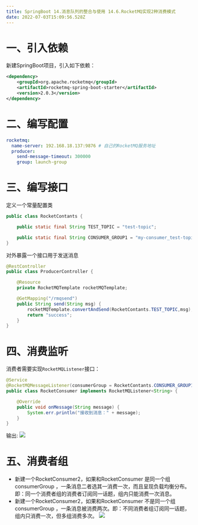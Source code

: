 ```yaml
---
title: SpringBoot 14.消息队列的整合与使用 14.6.RocketMQ实现2种消费模式
date: 2022-07-03T15:09:56.528Z
---
```

# 一、引入依赖

新建SpringBoot项目，引入如下依赖：

```xml
<dependency>
    <groupId>org.apache.rocketmq</groupId>
    <artifactId>rocketmq-spring-boot-starter</artifactId>
    <version>2.0.3</version>
</dependency>
```

# 二、编写配置

```yaml
rocketmq:
  name-server: 192.168.18.137:9876 # 自己的RocketMQ服务地址
  producer:
    send-message-timeout: 300000
    group: launch-group
```

# 三、编写接口

定义一个常量配置类

```java
public class RocketContants {

    public static final String TEST_TOPIC = "test-topic";

    public static final String CONSUMER_GROUP1 = "my-consumer_test-topic";
}
```

对外暴露一个接口用于发送消息

```java
@RestController
public class ProducerController {

    @Resource
    private RocketMQTemplate rocketMQTemplate;

    @GetMapping("/rmqsend")
    public String send(String msg) {
        rocketMQTemplate.convertAndSend(RocketContants.TEST_TOPIC,msg);
        return "success";
    }
}
```

# 四、消费监听

消费者需要实现`RocketMQListener`接口：

```java
@Service
@RocketMQMessageListener(consumerGroup = RocketContants.CONSUMER_GROUP1, topic = RocketContants.TEST_TOPIC)
public class RocketConsumer implements RocketMQListener<String> {

    @Override
    public void onMessage(String message) {
        System.err.println("接收到消息：" + message);
    }
}
```

输出:
![](https://cdn.jsdelivr.net/gh/krislinzhao/IMGcloud/img/20200506135142.png)

# 五、消费者组

- 新建一个RocketConsumer2，如果和RocketConsumer 是同一个组consumerGroup ，一条消息二者选其一消费一次，而且呈现负载均衡分布。即：同一个消费者组的消费者订阅同一话题，组内只能消费一次消息。
- 新建一个RocketConsumer2，如果和RocketConsumer 不是同一个组consumerGroup ，一条消息被消费两次。即：不同消费者组订阅同一话题，组内只消费一次，但多组消费多次。
  ![](https://cdn.jsdelivr.net/gh/krislinzhao/IMGcloud/img/20200506135216.png)

